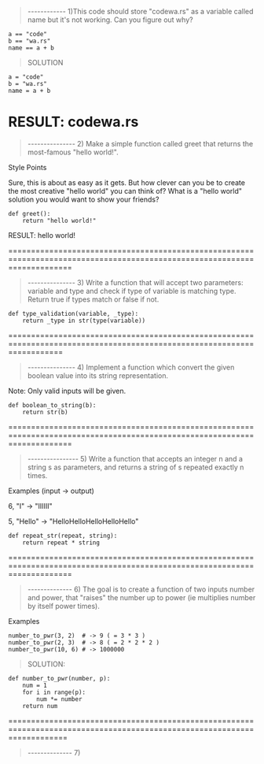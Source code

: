 > ------------ 1)This code should store "codewa.rs" as a variable called name but it's not working. Can you figure out why?

```
a == "code"
b == "wa.rs"
name == a + b
```

> SOLUTION

```
a = "code"
b = "wa.rs"
name = a + b
``` 

RESULT: codewa.rs
==========================================================================================================================

> --------------- 2) Make a simple function called greet that returns the most-famous "hello world!".

Style Points

Sure, this is about as easy as it gets. But how clever can you be to create the most creative "hello world" you can think of? What is a "hello world" solution you would want to show your friends?

``` 
def greet():
    return "hello world!"
``` 

RESULT: hello world!

==========================================================================================================================

> --------------- 3) Write a function that will accept two parameters: variable and type and check if type of variable is matching type. Return true if types match or false if not.

``` 
def type_validation(variable, _type): 
    return _type in str(type(variable))
``` 

========================================================================================================================

> --------------- 4) Implement a function which convert the given boolean value into its string representation.

Note: Only valid inputs will be given.

``` 
def boolean_to_string(b):
    return str(b)
``` 

==========================================================================================================================

> ---------------- 5) Write a function that accepts an integer n and a string s as parameters, and returns a string of s repeated exactly n times.

Examples (input -> output)

6, "I"     -> "IIIIII"

5, "Hello" -> "HelloHelloHelloHelloHello"

``` 
def repeat_str(repeat, string):
    return repeat * string
``` 

==========================================================================================================================

> -------------- 6) The goal is to create a function of two inputs number and power, that "raises" the number up to power (ie multiplies number by itself power times).

Examples

``` 
number_to_pwr(3, 2)  # -> 9 ( = 3 * 3 )
number_to_pwr(2, 3)  # -> 8 ( = 2 * 2 * 2 )
number_to_pwr(10, 6) # -> 1000000
``` 

> SOLUTION:

``` 
def number_to_pwr(number, p): 
    num = 1
    for i in range(p):
        num *= number
    return num
``` 

=========================================================================================================================

> -------------- 7) 
